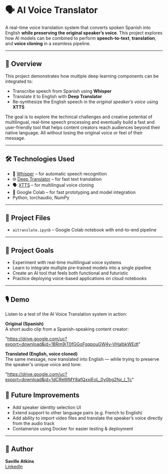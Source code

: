 # 🗣️ AI Voice Translator

A real-time voice translation system that converts spoken Spanish into English **while preserving the original speaker’s voice**. This project explores how AI models can be combined to perform **speech-to-text**, **translation**, and **voice cloning** in a seamless pipeline.


---

## 🚀 Overview

This project demonstrates how multiple deep learning components can be integrated to:
- Transcribe speech from Spanish using **Whisper**
- Translate it to English with **Deep Translator**
- Re-synthesize the English speech in the *original speaker’s voice* using **XTTS**

The goal is to explore the technical challenges and creative potential of multilingual, real-time speech processing and eventually build a fast and user-friendly tool that helps content creators reach audiences beyond their native language. All without losing the original voice or feel of their message.


---

## 🛠️ Technologies Used

- 🧠 [Whisper](https://github.com/openai/whisper) – for automatic speech recognition
- 🌐 [Deep Translator](https://pypi.org/project/deep-translator/) – for fast text translation
- 🗣️ [XTTS](https://github.com/coqui-ai/TTS) – for multilingual voice cloning
- 📁 Google Colab – for fast prototyping and model integration
- Python, torchaudio, NumPy

---

## 📂 Project Files

- `aitranslate.ipynb` – Google Colab notebook with end-to-end pipeline

---

## 🎯 Project Goals

- Experiment with real-time multilingual voice systems
- Learn to integrate multiple pre-trained models into a single pipeline
- Create an AI tool that feels both functional and futuristic
- Practice deploying voice-based applications on cloud notebooks

---

## 🎙️ Demo

Listen to a test of the AI Voice Translation system in action:

**Original (Spanish)**  
A short audio clip from a Spanish-speaking content creator:

"https://drive.google.com/uc?export=download&id=1BRm9iT0fGGoFgqpouGW4y-VHalbkWEdt"

**Translated (English, voice cloned)**  
The same message, now translated into English — while trying to  preserve the speaker's unique voice and tone:

"https://drive.google.com/uc?export=download&id=1dCReWMY8afQxxjEoL_0y0bg2fqi_I_Tc"


## 🔧 Future Improvements

- Add speaker identity selection UI
- Extend support to other language pairs (e.g. French to English)
- Add ability to import video files and translate the speaker’s voice directly from the audio track 
- Containerize using Docker for easier testing & deployment

---

## 👤 Author

**Saville Atkins**  
[LinkedIn](https://www.linkedin.com/in/saville-atkins-ll/)
